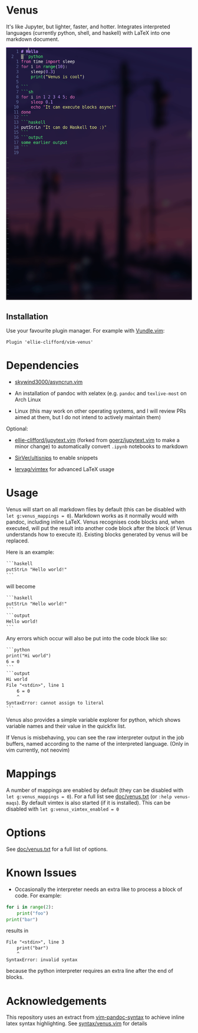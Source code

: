 # Venus

It's like Jupyter, but lighter, faster, and hotter. Integrates interpreted
languages (currently python, shell, and haskell) with LaTeX into one markdown
document.

![Demo](demo.gif)

## Installation

Use your favourite plugin manager. For example with
[Vundle.vim](https://github.com/VundleVim/Vundle.vim):
```vimscript
Plugin 'ellie-clifford/vim-venus'
```

# Dependencies

- [skywind3000/asyncrun.vim](https://github.com/skywind3000/asyncrun.vim)

- An installation of pandoc with xelatex (e.g. `pandoc` and `texlive-most` on
  Arch Linux

- Linux (this may work on other operating systems, and I will review PRs aimed
  at them, but I do not intend to actively maintain them)

Optional:

- [ellie-clifford/jupytext.vim](https://git.sr.ht/~ecc/jupytext.vim)
  (forked from [goerz/jupytext.vim](https://github.com/goerz/jupytext.vim) to
  make a minor change) to automatically convert `.ipynb` notebooks to markdown

- [SirVer/ultisnips](https://github.com/SirVer/ultisnips) to enable snippets

- [lervag/vimtex](https://github.com/lervag/vimtex) for advanced LaTeX usage

# Usage

Venus will start on all markdown files by default (this can be disabled with
`let g:venus_mappings = 0`). Markdown works as it normally would with pandoc,
including inline LaTeX. Venus recognises code blocks and, when executed, will
put the result into another code block after the block (if Venus understands
how to execute it). Existing blocks generated by venus will be replaced.

Here is an example:

    ```haskell
    putStrLn "Hello world!"
    ```

will become

    ```haskell
    putStrLn "Hello world!"
    ```
    ```output
    Hello world!
    ```

Any errors which occur will also be put into the code block like so:

	```python
	print("Hi world")
	6 = 0
	```
	```output
	Hi world
	File "<stdin>", line 1
		6 = 0
		^
	SyntaxError: cannot assign to literal
	```

Venus also provides a simple variable explorer for python, which shows variable
names and their value in the quickfix list.

If Venus is misbehaving, you can see the raw interpreter output in the job
buffers, named according to the name of the interpreted language. (Only in vim
currently, not neovim)

# Mappings

A number of mappings are enabled by default (they can be disabled with `let
g:venus_mappings = 0`). For a full list see [doc/venus.txt](./doc/venus.txt)
(or `:help venus-maqs`). By default vimtex is also started (if it is
installed).  This can be disabled with `let g:venus_vimtex_enabled = 0`

# Options

See [doc/venus.txt](./doc/venus.txt) for a full list of options.

# Known Issues

- Occasionally the interpreter needs an extra like to process a block of code.
  For example:

```python
for i in range(2):
	print("foo")
print("bar")
```

results in

```output
File "<stdin>", line 3
    print("bar")
    ^
SyntaxError: invalid syntax
```

because the python interpreter requires an extra line after the end of blocks.

# Acknowledgements

This repository uses an extract from
[vim-pandoc-syntax](https://github.com/vim-pandoc/vim-pandoc-syntax) to achieve
inline latex syntax highlighting. See [syntax/venus.vim](./syntax/venus.vim)
for details
